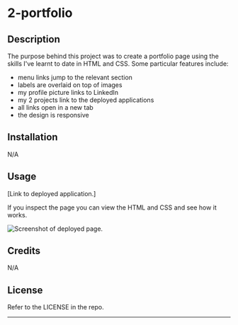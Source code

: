 # 2-portfolio
## Description

The purpose behind this project was to create a portfolio page using the skills I've learnt to date in HTML and CSS. Some particular features include:
- menu links jump to the relevant section
- labels are overlaid on top of images
- my profile picture links to LinkedIn
- my 2 projects link to the deployed applications
- all links open in a new tab
- the design is responsive

## Installation

N/A

## Usage

[Link to deployed application.]

If you inspect the page you can view the HTML and CSS and see how it works.

![Screenshot of deployed page.](images/DeployedScreenshot.png)

## Credits

N/A

## License

Refer to the LICENSE in the repo.

---

